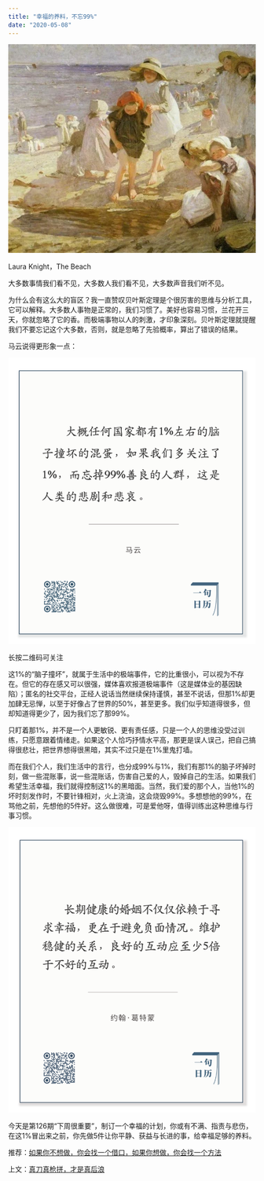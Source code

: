 ```yaml
---
title: "幸福的养料，不忘99%"
date: "2020-05-08"
---
```


  

![连岳文章](images/连岳文章picture-5.jpg)

Laura Knight，The Beach

  

大多数事情我们看不见，大多数人我们看不见，大多数声音我们听不见。  

  

为什么会有这么大的盲区？我一直赞叹贝叶斯定理是个很厉害的思维与分析工具，它可以解释。大多数人事物是正常的，我们习惯了。美好也容易习惯，兰花开三天，你就忽略了它的香。而极端事物以人的刺激，才印象深刻。贝叶斯定理就提醒我们不要忘记这个大多数，否则，就是忽略了先验概率，算出了错误的结果。

  

马云说得更形象一点：

![连岳文章](images/连岳文章picture-6.jpg)

长按二维码可关注

  

这1%的“脑子撞坏”，就属于生活中的极端事件，它的比重很小，可以视为不存在。但它的存在感又可以很强，媒体喜欢报道极端事件（这是媒体业的基因缺陷）；匿名的社交平台，正经人说话当然继续保持谨慎，甚至不说话，但那1%却更加肆无忌惮，以至于好像占了世界的50%，甚至更多。我们似乎知道得很多，但却知道得更少了，因为我们忘了那99%。

  

只盯着那1%，并不是一个人更敏锐、更有责任感，只是一个人的思维没受过训练，只愿意跟着情绪走。如果这个人恰巧抒情水平高，那更是误人误己，把自己搞得很悲壮，把世界想得很黑暗，其实不过只是在1%里鬼打墙。  

  

而在我们个人，我们生活中的言行，也分成99%与1%，我们有那1%的脑子坏掉时刻，做一些混账事，说一些混账话，伤害自己爱的人，毁掉自己的生活。如果我们希望生活幸福，我们就得控制这1%的黑暗面。当然，我们爱的那个人，当他1%的坏时刻发作时，不要针锋相对，火上浇油，这会烧毁99%。多想想他的99%，在骂他之前，先想他的5件好。这么做很难，可是爱他呀，值得训练出这种思维与行事习惯。

![连岳文章](images/连岳文章picture-7.jpg)

  

今天是第126期“下周很重要”，制订一个幸福的计划，你或有不满、指责与悲伤，在这1%冒出来之前，你先做5件让你平静、获益与长进的事，给幸福足够的养料。  

  

推荐：[如果你不想做，你会找一个借口，如果你想做，你会找一个方法](http://mp.weixin.qq.com/s?__biz=MjM5NDU0Mjk2MQ==&mid=2651638573&idx=1&sn=77cd29b8e28623493925cdec07e04a49&chksm=bd7e4f338a09c62503ad97a0c72d793e557bbd2d2b52f0ea017d825388387ea0a2671e4fd79e&scene=21#wechat_redirect)  

上文：[真刀真枪拼，才是真后浪](http://mp.weixin.qq.com/s?__biz=MjM5NDU0Mjk2MQ==&mid=2651638738&idx=1&sn=60f05a6418a24c1e29faea58e1f8521c&chksm=bd7e4fcc8a09c6daa2bbd42ef2a8c271a995fa98fde466e2da24ae9d3c865b4130c921c29795&scene=21#wechat_redirect)

